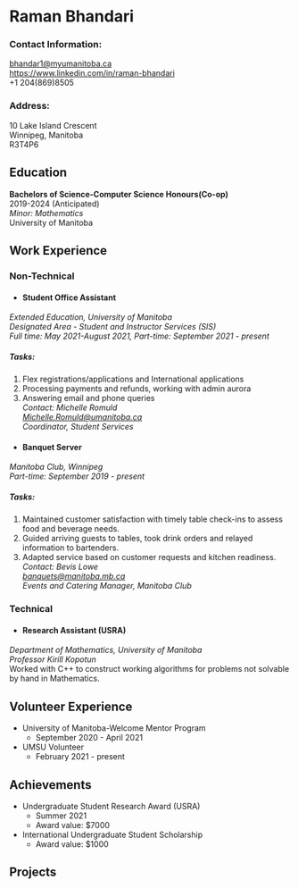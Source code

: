 # Raman Bhandari

### Contact Information:
bhandar1@myumanitoba.ca \
https://www.linkedin.com/in/raman-bhandari \
+1 204(869)8505

### Address:

10 Lake Island Crescent \
Winnipeg, Manitoba \
R3T4P6


Education
---------


**Bachelors of Science-Computer Science Honours(Co-op)** \
2019-2024 (Anticipated) \
*Minor: Mathematics* \
University of Manitoba


## Work Experience
### Non-Technical

* #### **Student Office Assistant** 
*Extended Education, University of Manitoba* \
*Designated Area - Student and Instructor Services (SIS)* \
*Full time: May 2021-August 2021, Part-time: September 2021 - present* 
##### **Tasks:**
  1. Flex registrations/applications and International applications 
  2. Processing payments and refunds, working with admin aurora 
  3. Answering email and phone queries \
*Contact: Michelle Romuld \
         Michelle.Romuld@umanitoba.ca \
         Coordinator, Student Services*

* #### **Banquet Server** 
*Manitoba Club, Winnipeg* \
*Part-time: September 2019 - present* 
##### **Tasks:**
  1. Maintained customer satisfaction with timely table check-ins to assess food and beverage needs.
  2. Guided arriving guests to tables, took drink orders and relayed information to bartenders.
  3. Adapted service based on customer requests and kitchen readiness. \
*Contact: Bevis Lowe \
         banquets@manitoba.mb.ca \
         Events and Catering Manager, Manitoba Club*

### Technical

* #### **Research Assistant (USRA)** 
*Department of Mathematics, University of Manitoba \
Professor Kirill Kopotun* \
Worked with C++ to construct working algorithms for problems not solvable by hand in Mathematics.

## Volunteer Experience
* University of Manitoba-Welcome Mentor Program
  * September 2020 - April 2021
* UMSU Volunteer
  * February 2021 - present

## Achievements
* Undergraduate Student Research Award (USRA)
  * Summer 2021
  * Award value: $7000
* International Undergraduate Student Scholarship
  * Award value: $1000

## Projects


